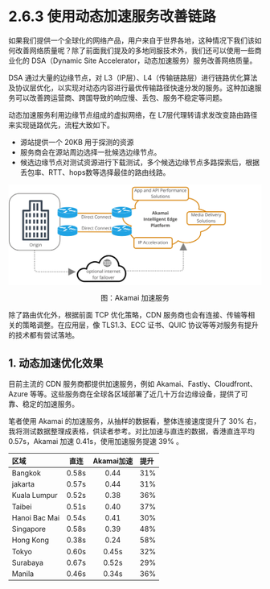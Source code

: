 # 2.6.3 使用动态加速服务改善链路

如果我们提供一个全球化的网络产品，用户来自于世界各地，这种情况下我们该如何改善网络质量呢？除了前面我们提及的多地同服技术外，我们还可以使用一些商业化的 DSA（Dynamic Site Accelerator，动态加速服务）服务改善网络质量。

DSA 通过大量的边缘节点，对 L3（IP层）、L4（传输链路层）进行链路优化算法及协议层优化，以实现对动态内容进行最优传输路径快速分发的服务。这种加速服务可以改善跨运营商、跨国导致的响应慢、丢包、服务不稳定等问题。


动态加速服务利用边缘节点组成的虚拟网络，在 L7层代理转请求发改变路由路径来实现链路优先，流程大致如下。

- 源站提供一个 20KB 用于探测的资源
- 服务商会在源站周边选择一批候选边缘节点。
- 候选边缘节点对测试资源进行下载测试，多个候选边缘节点多路探索后，根据丢包率、RTT、hops数等选择最佳的路由线路。

<div  align="center">
	<img src="../assets/direct-connect-wecome-v1.1.jpg" width = "550"  align=center />
	<p>图：Akamai 加速服务</p>
</div>

除了路由优化外，根据前面 TCP 优化策略，CDN 服务商也会有连接、传输等相关的策略调整。在应用层，像 TLS1.3、ECC 证书、QUIC 协议等等对服务有提升的技术都有尝试落地。

## 1. 动态加速优化效果

目前主流的 CDN 服务商都提供加速服务，例如 Akamai、Fastly、Cloudfront、Azure 等等。这些服务商在全球各区域部署了近几十万台边缘设备，提供了可靠、稳定的加速服务。

笔者使用 Akamai 的加速服务，从抽样的数据看，整体连接速度提升了 30% 右，我将测试数据整理成表格，供读者参考。对比加速与直连的数据，香港直连平均 0.57s，Akamai 加速 0.41s，使用加速服务提速 39% 。

区域|直连|Akamai加速|提升
:---|:--:|:--:|:--
Bangkok|0.58s|0.44|31%
jakarta|0.57s|0.44|31%
Kuala Lumpur|0.52s|0.38|36%
Taibei|0.51s|0.40|37%
Hanoi Bac Mai|0.54s|0.41|30%
Singapore|0.58s|0.39|48%
Hong Kong|0.38s|0.24|58%
Tokyo|0.60s|0.45s|32%
Surabaya|0.67s|0.52s|29%
Manila|0.46s|0.34s|36%


